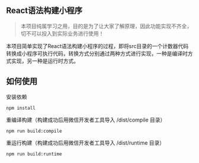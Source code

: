 ## React语法构建小程序
> 本项目纯属学习之用，目的是为了让大家了解原理，因此功能实现不齐全，切不可以投入到实际业务进行使用！

本项目简单实现了React语法构建小程序的过程，即将src目录的一个计数器代码转换成小程序可执行代码，转换方式分别通过两种方式进行实现，一种是编译时方式实现，另一种是运行时方式。

## 如何使用
安装依赖

```
npm install
```

重编译构建（构建成功后用微信开发者工具导入 /dist/compile 目录）

```
npm run build:compile
```


重运行构建（构建成功后用微信开发者工具导入 /dist/runtime 目录）

```
npm run build:runtime
```